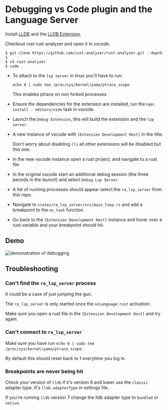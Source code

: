 # Debugging vs Code plugin and the Language Server

Install [LLDB](https://lldb.llvm.org/) and the [LLDB Extension](https://marketplace.visualstudio.com/items?itemName=vadimcn.vscode-lldb).

Checkout rust rust-analyzer and open it in vscode.

```
$ git clone https://github.com/rust-analyzer/rust-analyzer.git --depth 1
$ cd rust-analyzer
$ code .
```

- To attach to the `lsp server` in linux you'll have to run:

  `echo 0 | sudo tee /proc/sys/kernel/yama/ptrace_scope`

  This enables ptrace on non forked processes

- Ensure the dependencies for the extension are installed, run the `npm: install - editors/code` task in vscode.

- Launch the `Debug Extension`, this will build the extension and the `lsp server`.

- A new instance of vscode with `[Extension Development Host]` in the title.

  Don't worry about disabling `rls` all other extensions will be disabled but this one.

- In the new vscode instance open a rust project, and navigate to a rust file

- In the original vscode start an additional debug session (the three periods in the launch) and select `Debug Lsp Server`.

- A list of running processes should appear select the `ra_lsp_server` from this repo.

- Navigate to `crates/ra_lsp_server/src/main_loop.rs` and add a breakpoint to the `on_task` function.

- Go back to the `[Extension Development Host]` instance and hover over a rust variable and your breakpoint should hit.

## Demo

![demonstration of debugging](https://user-images.githubusercontent.com/1711539/51384036-254fab80-1b2c-11e9-824d-95f9a6e9cf4f.gif)

## Troubleshooting

### Can't find the `ra_lsp_server` process

It could be a case of just jumping the gun.

The `ra_lsp_server` is only started once the `onLanguage:rust` activation.

Make sure you open a rust file in the `[Extension Development Host]` and try again.

### Can't connect to `ra_lsp_server`

Make sure you have run `echo 0 | sudo tee /proc/sys/kernel/yama/ptrace_scope`.

By default this should reset back to 1 everytime you log in.

### Breakpoints are never being hit

Check your version of `lldb` if it's version 6 and lower use the `classic` adapter type.
It's `lldb.adapterType` in settings file.

If you're running `lldb` version 7 change the lldb adapter type to `bundled` or `native`.
